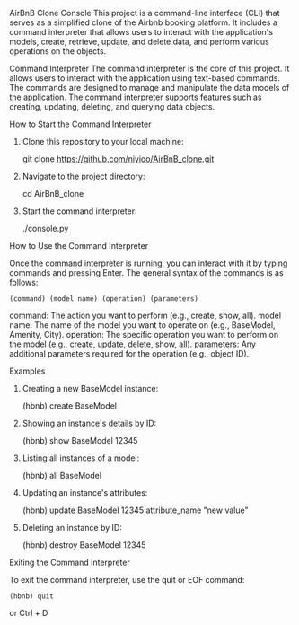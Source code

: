 AirBnB Clone Console
This project is a command-line interface (CLI) that serves as a simplified clone of the Airbnb booking platform. It includes a command interpreter that allows users to interact with the application's models, create, retrieve, update, and delete data, and perform various operations on the objects.

Command Interpreter
The command interpreter is the core of this project. It allows users to interact with the application using text-based commands. The commands are designed to manage and manipulate the data models of the application. The command interpreter supports features such as creating, updating, deleting, and querying data objects.

How to Start the Command Interpreter

1. Clone this repository to your local machine:
 
    git clone https://github.com/niyioo/AirBnB_clone.git

2. Navigate to the project directory:

    cd AirBnB_clone

3. Start the command interpreter:

    ./console.py

How to Use the Command Interpreter

Once the command interpreter is running, you can interact with it by typing commands and pressing Enter. The general syntax of the commands is as follows:

    (command) (model name) (operation) (parameters)

command: The action you want to perform (e.g., create, show, all).
model name: The name of the model you want to operate on (e.g., BaseModel, Amenity, City).
operation: The specific operation you want to perform on the model (e.g., create, update, delete, show, all).
parameters: Any additional parameters required for the operation (e.g., object ID).

Examples
1. Creating a new BaseModel instance:

    (hbnb) create BaseModel

2. Showing an instance's details by ID:

    (hbnb) show BaseModel 12345

3. Listing all instances of a model:

    (hbnb) all BaseModel

4. Updating an instance's attributes:

    (hbnb) update BaseModel 12345 attribute_name "new value"

5. Deleting an instance by ID:

    (hbnb) destroy BaseModel 12345

Exiting the Command Interpreter

To exit the command interpreter, use the quit or EOF command:

    (hbnb) quit
or
    Ctrl + D
